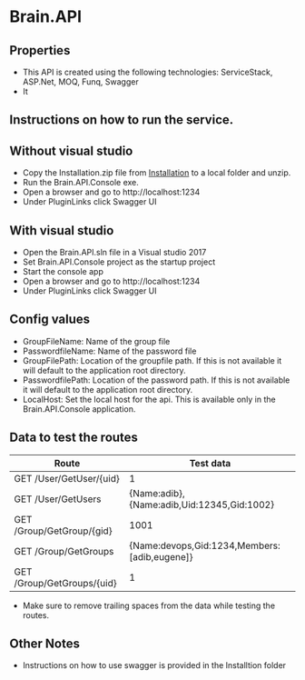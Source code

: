# Brain.API

## Properties
* This API is created using the following technologies: ServiceStack, ASP.Net, MOQ, Funq, Swagger
* It


## Instructions on how to run the service.

## Without visual studio
* Copy the Installation.zip file from [Installation](https://github.com/adibkhan/Brain.API/tree/master/Installation) to a local folder and unzip.
* Run the Brain.API.Console exe. 
* Open a browser and go to http://localhost:1234
* Under PluginLinks click Swagger UI

## With visual studio
* Open the Brain.API.sln file in a Visual studio 2017
* Set Brain.API.Console project as the startup project
* Start the console app
* Open a browser and go to http://localhost:1234
* Under PluginLinks click Swagger UI

## Config values
* GroupFileName: Name of the group file 
* PasswordfileName: Name of the password file
* GroupFilePath: Location of the groupfile path. If this is not available it will default to the application root directory.
* PasswordfilePath:  Location of the password path. If this is not available it will default to the application root directory.
* LocalHost: Set the local host for the api. This is available only in the Brain.API.Console application.

## Data to test the routes
|	Route|Test data  <br/>
-------|----------------
| GET /User/GetUser/{uid}	  | 1 <br/>			
| GET /User/GetUsers		      |{Name:adib}, {Name:adib,Uid:12345,Gid:1002}	<br/>
| GET /Group/GetGroup/{gid}	| 1001 <br/>											
| GET /Group/GetGroups		    |{Name:devops,Gid:1234,Members:[adib,eugene]}	<br/> 
| GET /Group/GetGroups/{uid}| 1	<br/>											

* Make sure to remove trailing spaces from the data while testing the routes.

## Other Notes
* Instructions on how to use swagger is provided in the Installtion folder
